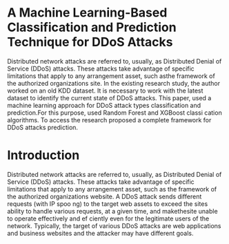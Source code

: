 # A Machine Learning-Based Classification and Prediction Technique for DDoS Attacks
Distributed network attacks are referred to, usually, as Distributed Denial of Service (DDoS) attacks. These attacks take advantage of specific limitations that apply to any arrangement asset, such asthe framework of the authorized organizations site. In the existing research study, the author worked on an old KDD dataset. It is necessary to work with the latest dataset to identify the current state of DDoS attacks. This paper, used a machine learning approach for DDoS attack types classification and prediction.For this purpose, used Random Forest and XGBoost classi cation algorithms. To access the research proposed a complete framework for DDoS attacks prediction.
# Introduction
Distributed network attacks are referred to, usually, as Distributed Denial of Service (DDoS) attacks. These attacks take advantage of specific limitations that apply to any arrangement asset, such as the framework of the authorized organizations website. A DDoS attack sends different requests (with IP spoo ng) to the target web assets to exceed the sites ability to handle various requests, at a given time, and makethesite unable to operate effectively and ef ciently even for the legitimate users of the network. Typically, the target of various DDoS attacks are web applications and business websites and the attacker may have different goals. 

